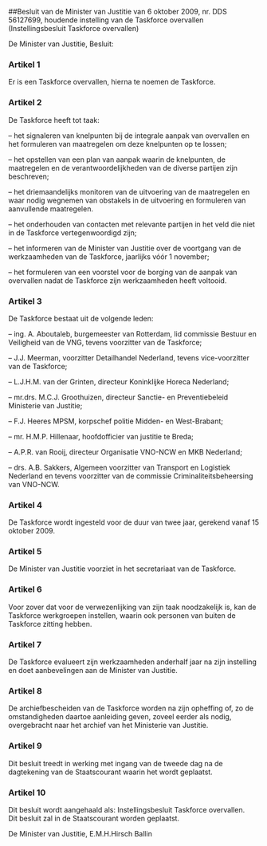 <meta http-equiv='Content-Type' content='text/html; charset=utf-8' />

##Besluit van de Minister van Justitie van 6 oktober 2009, nr. DDS 56127699, houdende instelling van de Taskforce overvallen (Instellingsbesluit Taskforce overvallen)

De Minister van Justitie,  Besluit:    

### Artikel  1  

Er is een Taskforce overvallen, hierna te noemen de Taskforce.  

### Artikel  2  

De Taskforce heeft tot taak: 

– het signaleren van knelpunten bij de integrale aanpak van overvallen en het formuleren van maatregelen om deze knelpunten op te lossen;  

– het opstellen van een plan van aanpak waarin de knelpunten, de maatregelen en de verantwoordelijkheden van de diverse partijen zijn beschreven;  

– het driemaandelijks monitoren van de uitvoering van de maatregelen en waar nodig wegnemen van obstakels in de uitvoering en formuleren van aanvullende maatregelen.  

– het onderhouden van contacten met relevante partijen in het veld die niet in de Taskforce vertegenwoordigd zijn;  

– het informeren van de Minister van Justitie over de voortgang van de werkzaamheden van de Taskforce, jaarlijks vóór 1 november;  

– het formuleren van een voorstel voor de borging van de aanpak van overvallen nadat de Taskforce zijn werkzaamheden heeft voltooid.    

### Artikel  3  

De Taskforce bestaat uit de volgende leden: 

– ing. A. Aboutaleb, burgemeester van Rotterdam, lid commissie Bestuur en Veiligheid van de VNG, tevens voorzitter van de Taskforce;  

– J.J. Meerman, voorzitter Detailhandel Nederland, tevens vice-voorzitter van de Taskforce;  

– L.J.H.M. van der Grinten, directeur Koninklijke Horeca Nederland;  

– mr.drs. M.C.J. Groothuizen, directeur Sanctie- en Preventiebeleid Ministerie van Justitie;  

– F.J. Heeres MPSM, korpschef politie Midden- en West-Brabant;  

– mr. H.M.P. Hillenaar, hoofdofficier van justitie te Breda;  

– A.P.R. van Rooij, directeur Organisatie VNO-NCW en MKB Nederland;  

– drs. A.B. Sakkers, Algemeen voorzitter van Transport en Logistiek Nederland en tevens voorzitter van de commissie Criminaliteitsbeheersing van VNO-NCW.    

### Artikel  4  

De Taskforce wordt ingesteld voor de duur van twee jaar, gerekend vanaf 15 oktober 2009.  

### Artikel  5  

De Minister van Justitie voorziet in het secretariaat van de Taskforce.  

### Artikel  6  

Voor zover dat voor de verwezenlijking van zijn taak noodzakelijk is, kan de Taskforce werkgroepen instellen, waarin ook personen van buiten de Taskforce zitting hebben.  

### Artikel  7  

De Taskforce evalueert zijn werkzaamheden anderhalf jaar na zijn instelling en doet aanbevelingen aan de Minister van Justitie.  

### Artikel  8  

De archiefbescheiden van de Taskforce worden na zijn opheffing of, zo de omstandigheden daartoe aanleiding geven, zoveel eerder als nodig, overgebracht naar het archief van het Ministerie van Justitie.  

### Artikel  9  

Dit besluit treedt in werking met ingang van de tweede dag na de dagtekening van de Staatscourant waarin het wordt geplaatst.  

### Artikel  10  

Dit besluit wordt aangehaald als: Instellingsbesluit Taskforce overvallen.  
Dit besluit zal in de Staatscourant worden geplaatst.  

De 
Minister van Justitie, 
E.M.H.Hirsch Ballin   
